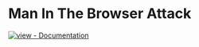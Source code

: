 # Man In The Browser Attack
<div>
<a href="https://www.codexpace.in/2022/03/man-in-browser.html" title="Go to project documentation"><img src="https://img.shields.io/badge/view-Documentation-blue?style=for-the-badge" alt="view - Documentation"></a>
</div>

